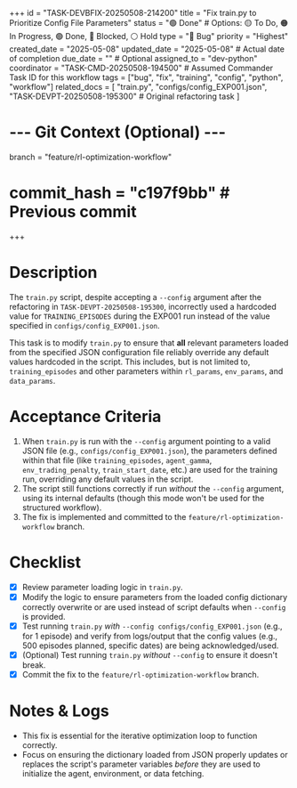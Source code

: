 +++
id = "TASK-DEVBFIX-20250508-214200"
title = "Fix train.py to Prioritize Config File Parameters"
status = "🟢 Done" # Options: 🟡 To Do, 🟠 In Progress, 🟢 Done, 🔴 Blocked, ⚪ Hold
type = "🐞 Bug"
priority = "Highest"
created_date = "2025-05-08"
updated_date = "2025-05-08" # Actual date of completion
due_date = "" # Optional
assigned_to = "dev-python"
coordinator = "TASK-CMD-20250508-194500" # Assumed Commander Task ID for this workflow
tags = ["bug", "fix", "training", "config", "python", "workflow"]
related_docs = [
    "train.py",
    "configs/config_EXP001.json",
    "TASK-DEVPT-20250508-195300" # Original refactoring task
]
# --- Git Context (Optional) ---
branch = "feature/rl-optimization-workflow"
# commit_hash = "c197f9bb" # Previous commit
+++

# Description

The `train.py` script, despite accepting a `--config` argument after the refactoring in `TASK-DEVPT-20250508-195300`, incorrectly used a hardcoded value for `TRAINING_EPISODES` during the EXP001 run instead of the value specified in `configs/config_EXP001.json`.

This task is to modify `train.py` to ensure that **all** relevant parameters loaded from the specified JSON configuration file reliably override any default values hardcoded in the script. This includes, but is not limited to, `training_episodes` and other parameters within `rl_params`, `env_params`, and `data_params`.

# Acceptance Criteria

1.  When `train.py` is run with the `--config` argument pointing to a valid JSON file (e.g., `configs/config_EXP001.json`), the parameters defined within that file (like `training_episodes`, `agent_gamma`, `env_trading_penalty`, `train_start_date`, etc.) are used for the training run, overriding any default values in the script.
2.  The script still functions correctly if run *without* the `--config` argument, using its internal defaults (though this mode won't be used for the structured workflow).
3.  The fix is implemented and committed to the `feature/rl-optimization-workflow` branch.

# Checklist

- [x] Review parameter loading logic in `train.py`.
- [x] Modify the logic to ensure parameters from the loaded config dictionary correctly overwrite or are used instead of script defaults when `--config` is provided.
- [x] Test running `train.py` *with* `--config configs/config_EXP001.json` (e.g., for 1 episode) and verify from logs/output that the config values (e.g., 500 episodes planned, specific dates) are being acknowledged/used.
- [x] (Optional) Test running `train.py` *without* `--config` to ensure it doesn't break.
- [x] Commit the fix to the `feature/rl-optimization-workflow` branch.

# Notes & Logs
*   This fix is essential for the iterative optimization loop to function correctly.
*   Focus on ensuring the dictionary loaded from JSON properly updates or replaces the script's parameter variables *before* they are used to initialize the agent, environment, or data fetching.
